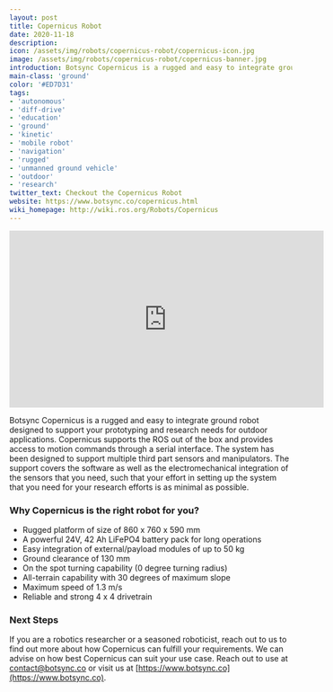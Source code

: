 ```yaml
---
layout: post
title: Copernicus Robot
date: 2020-11-18
description:
icon: /assets/img/robots/copernicus-robot/copernicus-icon.jpg
image: /assets/img/robots/copernicus-robot/copernicus-banner.jpg
introduction: Botsync Copernicus is a rugged and easy to integrate ground vehicle designed to support your prototyping and research needs for outdoor applications. Copernicus supports ROS out of the box and provides access to motion commands through a serial interface.
main-class: 'ground'
color: '#ED7D31'
tags:
- 'autonomous'
- 'diff-drive'
- 'education'
- 'ground'
- 'kinetic'
- 'mobile robot'
- 'navigation'
- 'rugged'
- 'unmanned ground vehicle'
- 'outdoor'
- 'research'
twitter_text: Checkout the Copernicus Robot
website: https://www.botsync.co/copernicus.html
wiki_homepage: http://wiki.ros.org/Robots/Copernicus
---
```


<iframe width="560" height="315" src="https://www.youtube.com/embed/jCI0k3io4g4" frameborder="0" allow="accelerometer; autoplay; clipboard-write; encrypted-media; gyroscope; picture-in-picture" allowfullscreen></iframe>

Botsync Copernicus is a rugged and easy to integrate ground robot designed to support your prototyping and research needs for outdoor applications. Copernicus supports the ROS out of the box and provides access to motion commands through a serial interface.
The system has been designed to support multiple third part sensors and manipulators. The support covers the software as well as the electromechanical integration of the sensors that you need, such that your effort in setting up the system that you need for your research efforts is as minimal as possible.

### Why Copernicus is the right robot for you?
* Rugged platform of size of 860 x 760 x 590 mm
* A powerful 24V, 42 Ah LiFePO4 battery pack for long operations
* Easy integration of external/payload modules of up to 50 kg
* Ground clearance of 130 mm
* On the spot turning capability (0 degree turning radius)
* All-terrain capability with 30 degrees of maximum slope
* Maximum speed of 1.3 m/s
* Reliable and strong 4 x 4 drivetrain

### Next Steps
If you are a robotics researcher or a seasoned roboticist, reach out to us to find out more about how Copernicus can fulfill your requirements. We can advise on how best Copernicus can suit your use case. Reach out to use at [contact@botsync.co](mailto:contact@botsync.co) or visit us at [https://www.botsync.co](https://www.botsync.co).